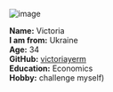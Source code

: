 ![image](https://imgur.com/5oxaQWJ)

**Name:** Victoria  
**I am from:** Ukraine  
**Age:** 34  
**GitHub:** [victoriayerm](https://github.com/victoriayerm)  
**Education:** Economics  
**Hobby:** challenge myself)
